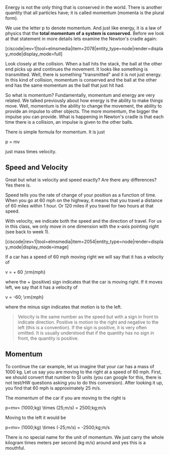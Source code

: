 Energy is not the only thing that is conserved in the world. There is another quantity that all particles have; it is called momentum \(momenta is the plural form\).

We use the letter  <lrn-math>p </lrn-math> to denote momentum. And just like energy, it is a law of physics that the **total momentum of a system is conserved.** Before we look at that statement in more details lets  examine the Newton's cradle again:

[ciscode|rev=1|tool=elmsmedia|item=2078|entity_type=node|render=display_mode|display_mode=full]

Look closely at the collision. When a ball hits the stack, the ball at the other end picks up and continues the movement. It looks like something is transmitted. Well, there is something "transmitted" and it is not just energy. In this kind of collision, momentum is conserved and the ball at the other end has the same momentum as the ball that just hit had.

So what is momentum? Fundamentally, momentum and energy are very related. We talked previously about how energy is the ability to make things move. Well, momentum is the ability to change the movement, the ability to provide an impulse to other objects. The more momentum, the bigger the impulse you can provide. What is happening in Newton's cradle is that each time there is a collision, an impulse is given to the other balls.

There is simple formula for momentum. It is just

 <lrn-math>p = mv </lrn-math>

just mass times velocity.

## Speed and Velocity

Great but what is velocity and speed exactly? Are there any differences?   
Yes there is.

Speed tells you the rate of change of your position as a function of time. When you go at 60 mph on the highway, it means that you travel a distance of 60 miles within 1 hour. Or 120 miles if you travel for two hours at that speed.

With velocity, we indicate both the speed and the direction of travel. For us in this class, we only move in one dimension with the x-axis pointing right \(see back to week 1\).

[ciscode|rev=1|tool=elmsmedia|item=2054|entity_type=node|render=display_mode|display_mode=image]

If a car has a speed of 60 mph moving right we will say that it has a velocity of

 <lrn-math>v = + 60 \;\rm{mph} </lrn-math>

where the + \(positive\) sign indicates that the car is moving right. If it moves left, we say that it has a velocity of

 <lrn-math>v = -60\; \rm{mph} </lrn-math>

where the minus sign indicates that motion is to the left.

> Velocity is the same number as the speed but with a sign in front to indicate direction. Positive is motion to the right and negative to the left \(this is a convention\). If the sign is positive, it is very often omitted. It is usually understood that if the quantity has no sign in front, the quantity is positive.

## Momentum

To continue the car example, let us imagine that your car has a mass of 1000 kg. Let us say you are moving to the right at a speed of 60 mph. First, we should convert that number to SI units \(you can google for this, there is not test/HW questions asking you to do this conversion\). After looking it up, you find that 60 mph is approximately 25 m/s.

The momentum of the car if you are moving to the right is

 <lrn-math>p=mv= (1000\;kg) \times (25\;m/s) = 2500\;kg\;m/s </lrn-math>

Moving to the left it would be

 <lrn-math> p=mv= (1000\;kg) \times (-25\;m/s) = -2500\;kg\;m/s </lrn-math>

There is no special name for the unit of momentum. We just carry the whole kilogram times meters per second \(kg m/s\) around and yes this is a mouthful.

